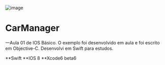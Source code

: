![image](https://github.com/cadocruz/CarManager/CarManager.png)

CarManager
=================
一Aula 01 de IOS Básico. O exemplo foi desenvolvido em aula e foi escrito em Objective-C.
Desenvolvi em Swift para estudos.

**Swift
**IOS 8 
**Xcode6 beta6


